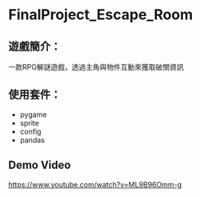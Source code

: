 # FinalProject_Escape_Room

## 遊戲簡介：
一款RPG解謎遊戲，透過主角與物件互動來獲取破關資訊

## 使用套件：
- pygame
- sprite
- config
- pandas

## Demo Video
https://www.youtube.com/watch?v=ML9B96Omm-g
